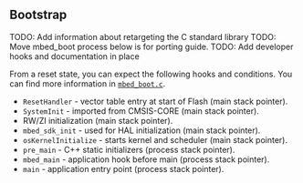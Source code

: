 ## Bootstrap

TODO: Add information about retargeting the C standard library
TODO: Move mbed_boot process below is for porting guide.
TODO: Add developer hooks and documentation in place

From a reset state, you can expect the following hooks and conditions. You can find more information in [`mbed_boot.c`](https://github.com/ARMmbed/mbed-os/blob/master/rtos/mbed_boot.c).

- `ResetHandler` - vector table entry at start of Flash (main stack pointer).
- `SystemInit` - imported from CMSIS-CORE (main stack pointer).
- RW/ZI initialization (main stack pointer).
- `mbed_sdk_init` - used for HAL initialization (main stack pointer).
- `osKernelInitialize` - starts kernel and scheduler (main stack pointer).
- `pre_main` - C++ static initializers (process stack pointer).
- `mbed_main` - application hook before main (process stack pointer).
- `main` - application entry point (process stack pointer).
